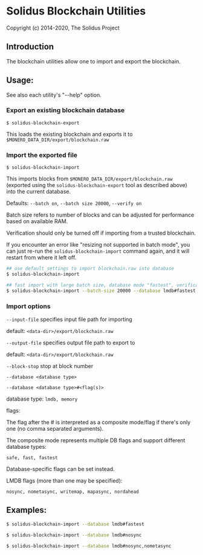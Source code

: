 # Solidus Blockchain Utilities

Copyright (c) 2014-2020, The Solidus Project

## Introduction

The blockchain utilities allow one to import and export the blockchain.

## Usage:

See also each utility's "--help" option.

### Export an existing blockchain database

`$ solidus-blockchain-export`

This loads the existing blockchain and exports it to `$MONERO_DATA_DIR/export/blockchain.raw`

### Import the exported file

`$ solidus-blockchain-import`

This imports blocks from `$MONERO_DATA_DIR/export/blockchain.raw` (exported using the
`solidus-blockchain-export` tool as described above) into the current database.

Defaults: `--batch on`, `--batch size 20000`, `--verify on`

Batch size refers to number of blocks and can be adjusted for performance based on available RAM.

Verification should only be turned off if importing from a trusted blockchain.

If you encounter an error like "resizing not supported in batch mode", you can just re-run
the `solidus-blockchain-import` command again, and it will restart from where it left off.

```bash
## use default settings to import blockchain.raw into database
$ solidus-blockchain-import

## fast import with large batch size, database mode "fastest", verification off
$ solidus-blockchain-import --batch-size 20000 --database lmdb#fastest --verify off

```

### Import options

`--input-file`
specifies input file path for importing

default: `<data-dir>/export/blockchain.raw`

`--output-file`
specifies output file path to export to

default: `<data-dir>/export/blockchain.raw`

`--block-stop`
stop at block number

`--database <database type>`

`--database <database type>#<flag(s)>`

database type: `lmdb, memory`

flags:

The flag after the # is interpreted as a composite mode/flag if there's only
one (no comma separated arguments).

The composite mode represents multiple DB flags and support different database types:

`safe, fast, fastest`

Database-specific flags can be set instead.

LMDB flags (more than one may be specified):

`nosync, nometasync, writemap, mapasync, nordahead`

## Examples:

```bash
$ solidus-blockchain-import --database lmdb#fastest

$ solidus-blockchain-import --database lmdb#nosync

$ solidus-blockchain-import --database lmdb#nosync,nometasync
```
